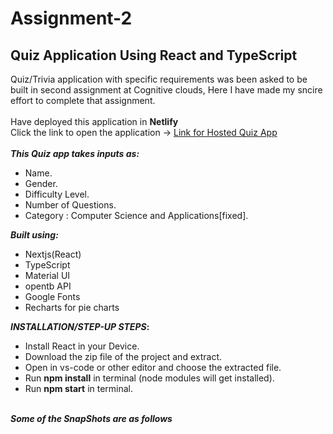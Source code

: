 # Assignment-2
## Quiz Application Using React and TypeScript 

Quiz/Trivia application with specific requirements was been asked to be built in second assignment at Cognitive clouds, Here I have made my sncire effort to complete that assignment. 
\
\
Have deployed this application in <b> Netlify </b>
\
Click the link to open the application -> [Link for Hosted Quiz App](https://taupe-sunburst-90ff99.netlify.app/)
\
\
<b>_This Quiz app takes inputs as:_</b>
* Name.
* Gender.
* Difficulty Level. 
* Number of Questions.
* Category : Computer Science and Applications[fixed].

<b>_Built using:_</b>
* Nextjs(React)
* TypeScript
* Material UI
* opentb API
* Google Fonts
* Recharts for pie charts

<b>_INSTALLATION/STEP-UP STEPS_:</b>
  * Install React in your Device.
  * Download the zip file of the project and extract.
  * Open in vs-code or other editor and choose the extracted file.
  * Run <b>npm install</b> in terminal (node modules will get installed).
  * Run <b>npm start</b> in terminal.

\
<b>_Some of the SnapShots are as follows_</b>
